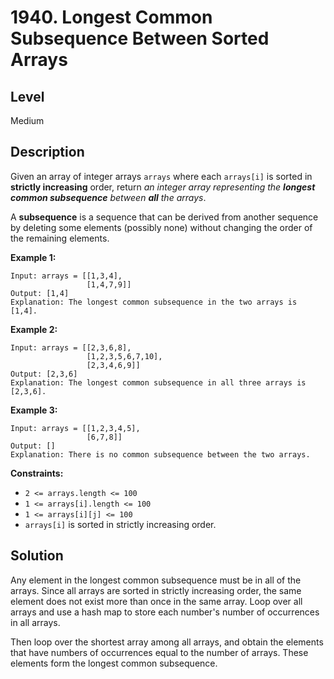 # 1940. Longest Common Subsequence Between Sorted Arrays
## Level
Medium

## Description
Given an array of integer arrays `arrays` where each `arrays[i]` is sorted in **strictly increasing** order, return *an integer array representing the **longest common subsequence** between **all** the arrays*.

A **subsequence** is a sequence that can be derived from another sequence by deleting some elements (possibly none) without changing the order of the remaining elements.

**Example 1:**
```
Input: arrays = [[1,3,4],
                 [1,4,7,9]]
Output: [1,4]
Explanation: The longest common subsequence in the two arrays is [1,4].
```
**Example 2:**
```
Input: arrays = [[2,3,6,8],
                 [1,2,3,5,6,7,10],
                 [2,3,4,6,9]]
Output: [2,3,6]
Explanation: The longest common subsequence in all three arrays is [2,3,6].
```
**Example 3:**
```
Input: arrays = [[1,2,3,4,5],
                 [6,7,8]]
Output: []
Explanation: There is no common subsequence between the two arrays.
```

**Constraints:**

* `2 <= arrays.length <= 100`
* `1 <= arrays[i].length <= 100`
* `1 <= arrays[i][j] <= 100`
* `arrays[i]` is sorted in strictly increasing order.

## Solution
Any element in the longest common subsequence must be in all of the arrays. Since all arrays are sorted in strictly increasing order, the same element does not exist more than once in the same array. Loop over all arrays and use a hash map to store each number's number of occurrences in all arrays.

Then loop over the shortest array among all arrays, and obtain the elements that have numbers of occurrences equal to the number of arrays. These elements form the longest common subsequence.
